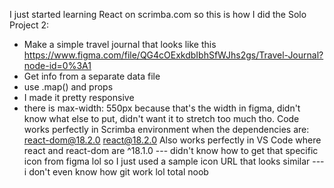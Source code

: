 I just started learning React on scrimba.com so this is how I did the Solo Project 2:
- Make a simple travel journal that looks like this https://www.figma.com/file/QG4cOExkdbIbhSfWJhs2gs/Travel-Journal?node-id=0%3A1
- Get info from a separate data file
- use .map() and props
- I made it pretty responsive
- there is max-width: 550px because that's the width in figma, didn't know what else to put, didn't want it to stretch too much tho.
Code works perfectly in Scrimba environment when the dependencies are:
  react-dom@18.2.0
  react@18.2.0
Also works perfectly in VS Code where react and react-dom are ^18.1.0
--- didn't know how to get that specific icon from figma lol so I just used a sample icon URL that looks similar
--- i don't even know how git work lol total noob

